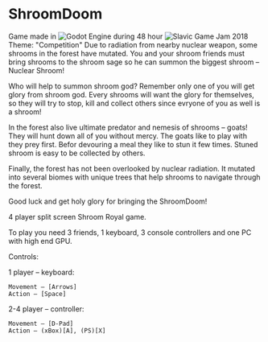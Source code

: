 # ShroomDoom

Game made in ![Godot Engine](https://github.com/godotengine/godot) during 48 hour ![Slavic Game Jam 2018](https://itch.io/jam/sgj18)
Theme: "Competition"
Due to radiation from nearby nuclear weapon, some shrooms in the forest have mutated. You and your shroom friends must bring shrooms to the shroom sage so he can summon the biggest shroom – Nuclear Shroom!

Who will help to summon shroom god? Remember only one of you will get glory from shroom god. Every shrooms will want the glory for themselves, so they  will try to stop, kill and collect others since evryone of you as well is a shroom!

In the forest also live ultimate predator and nemesis of shrooms – goats! They will hunt down all of you without mercy. The goats like to play with they prey first. Befor devouring a meal they like to stun it few times. Stuned shroom is easy to be collected by others.

Finally, the forest has not been overlooked by nuclear radiation. It mutated into several biomes with unique trees that help shrooms to navigate through the forest.

Good luck and get holy glory for bringing the ShroomDoom!


4 player split screen Shroom Royal game.

To play you need 3 friends, 1 keyboard, 3 console controllers and one PC with high end GPU.

Controls:

1 player – keyboard:

    Movement – [Arrows]
    Action – [Space]

2-4 player – controller:

    Movement – [D-Pad]
    Action – (xBox)[A], (PS)[X] 
